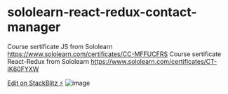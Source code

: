 # sololearn-react-redux-contact-manager
Course sertificate JS from Sololearn https://www.sololearn.com/certificates/CC-MFFUCFRS
Course sertificate React-Redux from Sololearn https://www.sololearn.com/certificates/CT-IK60FYXW

[Edit on StackBlitz ⚡️](https://stackblitz.com/edit/react-redux-contact-manager-final-awxmff)
![image](https://user-images.githubusercontent.com/72025158/236418437-af7f097c-f2aa-41ad-a1a7-19d6f4790d46.png)
